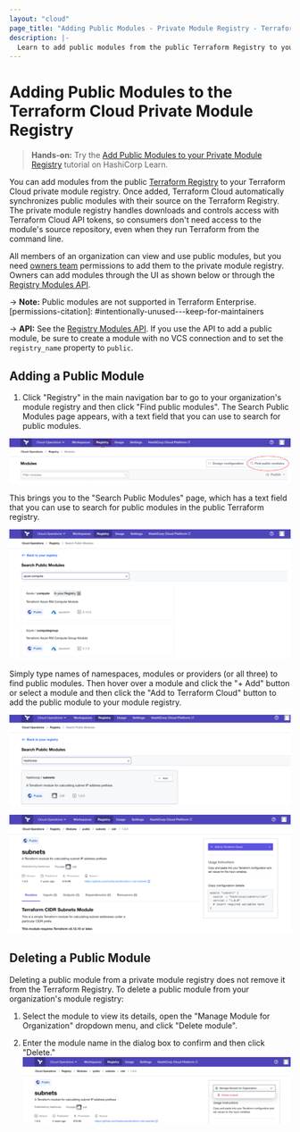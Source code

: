 ```yaml
---
layout: "cloud"
page_title: "Adding Public Modules - Private Module Registry - Terraform Cloud and Terraform Enterprise"
description: |-
  Learn to add public modules from the public Terraform Registry to your organization's private module registry.  
---
```


[vcs]: ../vcs/index.html

# Adding Public Modules to the Terraform Cloud Private Module Registry

> **Hands-on:** Try the [Add Public Modules to your Private Module Registry](https://learn.hashicorp.com/tutorials/terraform/module-private-registry-add?in=terraform/modules&utm_source=WEBSITE&utm_medium=WEB_IO&utm_offer=ARTICLE_PAGE&utm_content=DOCS) tutorial on HashiCorp Learn.

You can add modules from the public [Terraform Registry](/docs/registry/index.html) to your Terraform Cloud private module registry. Once added, Terraform Cloud automatically synchronizes public modules with their source on the Terraform Registry. The private module registry handles downloads and controls access with Terraform Cloud API tokens, so consumers don't need access to the module's source repository, even when they run Terraform from the command line.

All members of an organization can view and use public modules, but you need [owners team](/docs/cloud/users-teams-organizations/permissions.html#organization-owners) permissions to add them to the private module registry. Owners can add modules through the UI as shown below or through the [Registry Modules API](../api/modules.html#create-a-module-with-no-vcs-connection-).

-> **Note:** Public modules are not supported in Terraform Enterprise.
[permissions-citation]: #intentionally-unused---keep-for-maintainers

-> **API:** See the [Registry Modules API](../api/modules.html#create-a-module-with-no-vcs-connection-). If you use the API to add a public module, be sure to create a module with no VCS connection and to set the `registry_name` property to `public`.


## Adding a Public Module

1. Click "Registry" in the main navigation bar to go to your organization's module registry and then click "Find public modules". The Search Public Modules page appears, with a text field that you can use to search for public modules.

![Terraform Cloud screenshot: the "registry" button and the "find public modules" button](./images/add-find-button.png)

This brings you to the "Search Public Modules" page, which has a text field that you can use to search for public modules in the public Terraform registry.

![Terraform Cloud screenshot: the "search public modules" page, with a provider and module name entered](./images/add-search-public-modules.png)

Simply type names of namespaces, modules or providers (or all three) to find public modules. Then hover over a module and click the "+ Add" button or select a module and then click the "Add to Terraform Cloud" button to add the public module to your module registry.

![Terraform Cloud screenshot: the "+ Add" button](./images/add-add-button.png)

![Terraform Cloud screenshot: the "Add to Terraform Cloud" button](./images/add-add-to-terraform-cloud-button.png)

## Deleting a Public Module

Deleting a public module from a private module registry does not remove it from the Terraform Registry. To delete a public module from your organization's module registry:

1. Select the module to view its details, open the "Manage Module for Organization" dropdown menu, and click  "Delete module".

2. Enter the module name in the dialog box to confirm and then click "Delete."
     ![Terraform Cloud screenshot: the delete module button](./images/add-delete-module-button.png)
